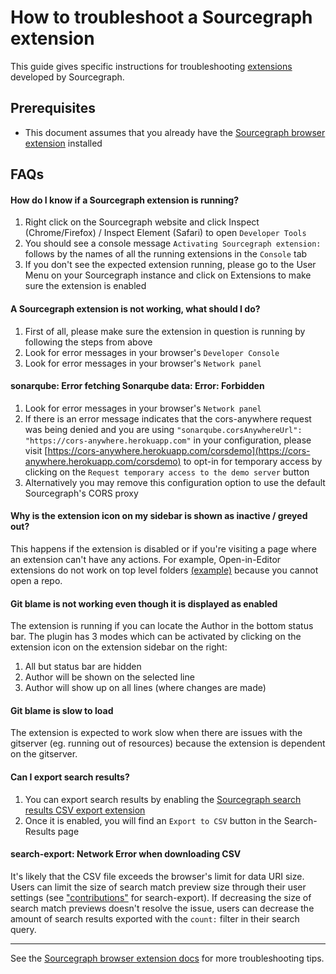 # How to troubleshoot a Sourcegraph extension

This guide gives specific instructions for troubleshooting [extensions](https://docs.sourcegraph.com/extensions) developed by Sourcegraph.

## Prerequisites

* This document assumes that you already have the [Sourcegraph browser extension](https://docs.sourcegraph.com/integration/browser_extension) installed

## FAQs

#### How do I know if a Sourcegraph extension is running?

1. Right click on the Sourcegraph website and click Inspect (Chrome/Firefox) / Inspect Element (Safari) to open `Developer Tools`
2. You should see a console message `Activating Sourcegraph extension:` follows by the names of all the running extensions in the `Console` tab
3. If you don't see the expected extension running, please go to the User Menu on your Sourcegraph instance and click on Extensions to make sure the extension is enabled

#### A Sourcegraph extension is not working, what should I do?

1. First of all, please make sure the extension in question is running by following the steps from above
2. Look for error messages in your browser's `Developer Console`
3. Look for error messages in your browser's  `Network panel`


#### sonarqube: Error fetching Sonarqube data: Error: Forbidden
1. Look for error messages in your browser's  `Network panel`
2. If there is an error message indicates that the cors-anywhere request was being denied and you are using `"sonarqube.corsAnywhereUrl": "https://cors-anywhere.herokuapp.com"` in your configuration, please visit [https://cors-anywhere.herokuapp.com/corsdemo](https://cors-anywhere.herokuapp.com/corsdemo) to opt-in for temporary access by clicking on the `Request temporary access to the demo server` button
3. Alternatively you may remove this configuration option to use the default Sourcegraph's CORS proxy


#### Why is the extension icon on my sidebar is shown as inactive / greyed out?
This happens if the extension is disabled or if you're visiting a page where an extension can't have any actions. For example, Open-in-Editor extensions do not work on top level folders [(example)](https://sourcegraph.com/github.com/sourcegraph/sourcegraph) because you cannot open a repo.


#### Git blame is not working even though it is displayed as enabled
The extension is running if you can locate the Author in the bottom status bar. The plugin has 3 modes which can be activated by clicking on the extension icon on the extension sidebar on the right:

1. All but status bar are hidden
2. Author will be shown on the selected line
3. Author will show up on all lines (where changes are made)


#### Git blame is slow to load
The extension is expected to work slow when there are issues with the gitserver (eg. running out of resources) because the extension is dependent on the gitserver.


#### Can I export search results?
1. You can export search results by enabling the [Sourcegraph search results CSV export extension](https://sourcegraph.com/extensions/sourcegraph/search-export)
2. Once it is enabled, you will find an `Export to CSV` button in the Search-Results page


#### search-export: Network Error when downloading CSV

It's likely that the CSV file exceeds the browser's limit for data URI size. Users can limit the size of search match preview size through their user settings (see ["contributions"](https://sourcegraph.com/extensions/sourcegraph/search-export/-/contributions) for search-export). If decreasing the size of search match previews doesn't resolve the issue, users can decrease the amount of search results exported with the `count:` filter in their search query.

___

See the [Sourcegraph browser extension docs](https://docs.sourcegraph.com/integration/browser_extension#troubleshooting) for more troubleshooting tips.
